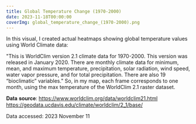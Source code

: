 ```yaml
---
title: Global Temperature Change (1970-2000)
date: 2023-11-18T00:00:00
coverImg: global_temperature_change_(1970-2000).png
---
```

In this visual, I created actual heatmaps showing global temperature values using World Climate data:

<!--more-->


 "This is WorldClim version 2.1 climate data for 1970-2000. This version was released in January 2020. There are monthly climate data for minimum, mean, and maximum temperature, precipitation, solar radiation, wind speed, water vapor pressure, and for total precipitation. There are also 19 “bioclimatic” variables."  So, in my map, each frame corresponds to one month, using the max temperature of the WorldClim 2.1 raster dataset.


𝐃𝐚𝐭𝐚 𝐬𝐨𝐮𝐫𝐜𝐞:  https://www.worldclim.org/data/worldclim21.html https://geodata.ucdavis.edu/climate/worldclim/2_1/base/

Data accessed: 2023 November 11


